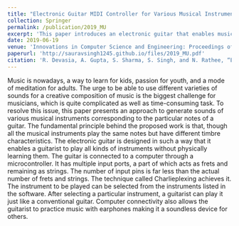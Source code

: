 ```yaml
---
title: "Electronic Guitar MIDI Controller for Various Musical Instruments Using Charlieplexing Method"
collection: Springer
permalink: /publication/2019_MU
excerpt: 'This paper introduces an electronic guitar that enables musicians to play various instrument sounds using guitar notes, utilizing Charlieplexing and computer connectivity for a versatile and silent practice experience.'
date: 2019-06-19
venue: 'Innovations in Computer Science and Engineering: Proceedings of the Sixth ICICSE 2018'
paperurl: 'http://sauravsingh1245.github.io/files/2019_MU.pdf'
citation: 'R. Devasia, A. Gupta, S. Sharma, S. Singh, and N. Rathee, “Electronic guitar midi controller for various musical instruments using charlieplexing method,” in Innovations in Computer Science and Engineering: Proceedings of the Sixth ICICSE 2018, pp. 315–325, Springer, 2019.'
---
```

Music is nowadays, a way to learn for kids, passion for youth, and a mode of meditation for adults. The urge to be able to use different varieties of sounds for a creative composition of music is the biggest challenge for musicians, which is quite complicated as well as time-consuming task. To resolve this issue, this paper presents an approach to generate sounds of various musical instruments corresponding to the particular notes of a guitar. The fundamental principle behind the proposed work is that, though all the musical instruments play the same notes but have different timbre characteristics. The electronic guitar is designed in such a way that it enables a guitarist to play all kinds of instruments without physically learning them. The guitar is connected to a computer through a microcontroller. It has multiple input ports, a part of which acts as frets and remaining as strings. The number of input pins is far less than the actual number of frets and strings. The technique called Charlieplexing achieves it. The instrument to be played can be selected from the instruments listed in the software. After selecting a particular instrument, a guitarist can play it just like a conventional guitar. Computer connectivity also allows the guitarist to practice music with earphones making it a soundless device for others.